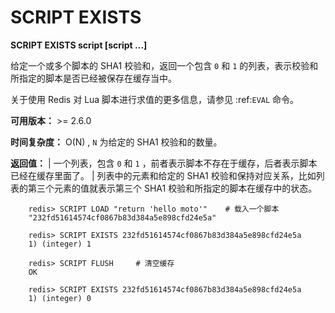 # SCRIPT EXISTS


**SCRIPT EXISTS script [script ...]**

给定一个或多个脚本的 SHA1 校验和，返回一个包含 ``0`` 和 ``1`` 的列表，表示校验和所指定的脚本是否已经被保存在缓存当中。

关于使用 Redis 对 Lua 脚本进行求值的更多信息，请参见 :ref:`EVAL` 命令。

**可用版本：**
    >= 2.6.0

**时间复杂度：**
    O(N) , ``N`` 为给定的 SHA1 校验和的数量。

**返回值：**
    | 一个列表，包含 ``0`` 和 ``1`` ，前者表示脚本不存在于缓存，后者表示脚本已经在缓存里面了。
    | 列表中的元素和给定的 SHA1 校验和保持对应关系，比如列表的第三个元素的值就表示第三个 SHA1 校验和所指定的脚本在缓存中的状态。

```
    redis> SCRIPT LOAD "return 'hello moto'"    # 载入一个脚本
    "232fd51614574cf0867b83d384a5e898cfd24e5a"

    redis> SCRIPT EXISTS 232fd51614574cf0867b83d384a5e898cfd24e5a
    1) (integer) 1

    redis> SCRIPT FLUSH     # 清空缓存
    OK

    redis> SCRIPT EXISTS 232fd51614574cf0867b83d384a5e898cfd24e5a
    1) (integer) 0
```